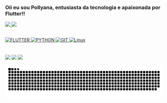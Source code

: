 ### Oii eu sou Pollyana, entusiasta da tecnologia e apaixonada por Flutter!!

<div>
  
<a href="https://github.com/pollyyana">
  <img height="160em" src="https://github-readme-stats.vercel.app/api?username=pollyyana&show_icons=true&hide=stars,contribs,s&theme=dracula&include_all_commits=true&count_private=true"/> 
  
  <img height="160em" src="https://github-readme-stats.vercel.app/api/top-langs/?username=pollyyana&layout=compact&langs_count=7&theme=dracula"/>  
  
   <div style="display: inline_block"><br> 

 ![FLUTTER](https://img.shields.io/badge/Flutter-02569B?style=for-the-badge&logo=flutter&logoColor=white)
 ![PYTHON](https://img.shields.io/badge/Python-3776AB?style=for-the-badge&logo=python&logoColor=white)
 ![GIT](https://img.shields.io/badge/GIT-E44C30?style=for-the-badge&logo=git&logoColor=white)
 ![Linux](https://img.shields.io/badge/Linux-FCC624?style=for-the-badge&logo=linux&logoColor=black)  
</div>  

#

 <div> 
   <a href="https://discord.gg/dJBSRSUS4Z" target="_blank"><img src="https://img.shields.io/badge/Discord-7289DA?style=for-the-badge&logo=discord&logoColor=white" target="_blank"></a> 
  <a href = "pollyana.dev@gmail.com"><img src="https://img.shields.io/badge/-Gmail-%23333?style=for-the-badge&logo=gmail&logoColor=white" target="_blank"></a>
  <a href="https://www.linkedin.com/in/pollyana-medeirosk/" target="_blank"><img src="https://img.shields.io/badge/-LinkedIn-%230077B5?style=for-the-badge&logo=linkedin&logoColor=white" target="_blank"></a> 
   
![Snake animation](https://github.com/pollyyana/pollyyana/blob/output/github-contribution-grid-snake.svg)
 
</div>
